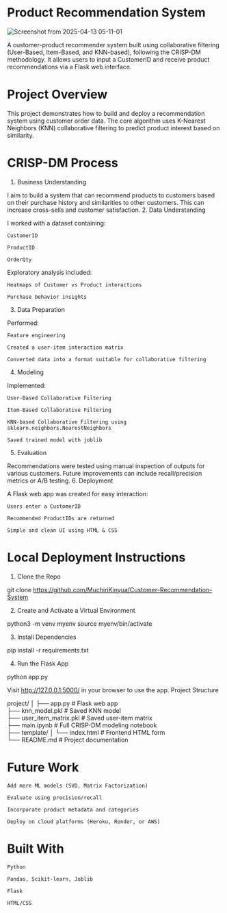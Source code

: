 # Product Recommendation System

![Screenshot from 2025-04-13 05-11-01](https://github.com/user-attachments/assets/dc550d33-6170-4257-b7b6-5b31e20b4dcc)

A customer-product recommender system built using collaborative filtering (User-Based, Item-Based, and KNN-based), following the CRISP-DM methodology. It allows users to input a CustomerID and receive product recommendations via a Flask web interface.

# Project Overview

This project demonstrates how to build and deploy a recommendation system using customer order data. The core algorithm uses K-Nearest Neighbors (KNN) collaborative filtering to predict product interest based on similarity.

# CRISP-DM Process
1. Business Understanding

I aim to build a system that can recommend products to customers based on their purchase history and similarities to other customers. This can increase cross-sells and customer satisfaction.
2. Data Understanding

I worked with a dataset containing:

    CustomerID

    ProductID

    OrderQty

Exploratory analysis included:

    Heatmaps of Customer vs Product interactions

    Purchase behavior insights

3. Data Preparation

Performed:

    Feature engineering

    Created a user-item interaction matrix

    Converted data into a format suitable for collaborative filtering

4. Modeling

Implemented:

    User-Based Collaborative Filtering

    Item-Based Collaborative Filtering

    KNN-based Collaborative Filtering using sklearn.neighbors.NearestNeighbors

    Saved trained model with joblib

5. Evaluation

Recommendations were tested using manual inspection of outputs for various customers. Future improvements can include recall/precision metrics or A/B testing.
6. Deployment

A Flask web app was created for easy interaction:

    Users enter a CustomerID

    Recommended ProductIDs are returned

    Simple and clean UI using HTML & CSS

# Local Deployment Instructions
1. Clone the Repo

git clone https://github.com/MuchiriKinyua/Customer-Recommendation-System

2. Create and Activate a Virtual Environment

python3 -m venv myenv
source myenv/bin/activate

3. Install Dependencies

pip install -r requirements.txt

4. Run the Flask App

python app.py

Visit http://127.0.0.1:5000/ in your browser to use the app.
Project Structure

project/
│
├── app.py                      # Flask web app </br>
├── knn_model.pkl               # Saved KNN model </br>
├── user_item_matrix.pkl        # Saved user-item matrix </br>
├── main.ipynb                  # Full CRISP-DM modeling notebook </br>
├── template/
│   └── index.html              # Frontend HTML form </br>
└── README.md                   # Project documentation

# Future Work

    Add more ML models (SVD, Matrix Factorization)

    Evaluate using precision/recall

    Incorporate product metadata and categories

    Deploy on cloud platforms (Heroku, Render, or AWS)

# Built With

    Python

    Pandas, Scikit-learn, Joblib

    Flask

    HTML/CSS
